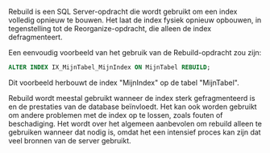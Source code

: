 Rebuild is een SQL Server-opdracht die wordt gebruikt om een index volledig opnieuw te bouwen. Het laat de index fysiek opnieuw opbouwen, in tegenstelling tot de Reorganize-opdracht, die alleen de index defragmenteert.

Een eenvoudig voorbeeld van het gebruik van de Rebuild-opdracht zou zijn:

```sql
ALTER INDEX IX_MijnTabel_MijnIndex ON MijnTabel REBUILD;
```

Dit voorbeeld herbouwt de index "MijnIndex" op de tabel "MijnTabel".

Rebuild wordt meestal gebruikt wanneer de index sterk gefragmenteerd is en de prestaties van de database beïnvloedt. Het kan ook worden gebruikt om andere problemen met de index op te lossen, zoals fouten of beschadiging. Het wordt over het algemeen aanbevolen om rebuild alleen te gebruiken wanneer dat nodig is, omdat het een intensief proces kan zijn dat veel bronnen van de server gebruikt.
